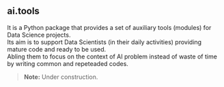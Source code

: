 ## ai.tools

It is a Python package that provides a set of auxiliary tools (modules) for Data Science projects.<br>
Its aim is to support Data Scientists (in their daily activities) providing mature code and ready to be used.<br>
Abling them to focus on the context of AI problem instead of waste of time by writing common and repeteaded codes.<br>
> **Note:** Under construction.
